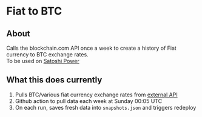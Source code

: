 # Fiat to BTC

## About

Calls the blockchain.com API once a week to create a history of Fiat currency to BTC exchange rates.  
To be used on [Satoshi Power](https://satoshi-power.com/)

## What this does currently

1. Pulls BTC/various fiat currency exchange rates from [external API](https://blockchain.info/ticker)
2. Github action to pull data each week at Sunday 00:05 UTC
3. On each run, saves fresh data into `snapshots.json` and triggers redeploy
